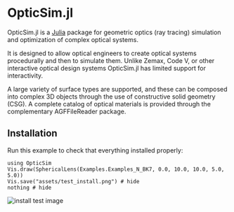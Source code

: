 # OpticSim.jl

OpticSim.jl is a [Julia](https://julialang.org/) package for geometric optics (ray tracing) simulation and optimization of complex optical systems.

It is designed to allow optical engineers to create optical systems procedurally and then to simulate them. Unlike Zemax, Code V, or other interactive optical design systems OpticSim.jl has limited support for interactivity.

A large variety of surface types are supported, and these can be composed into complex 3D objects through the use of constructive solid geometry (CSG). A complete catalog of optical materials is provided through the complementary AGFFileReader package.

## Installation

Run this example to check that everything installed properly:

```@example
using OpticSim
Vis.draw(SphericalLens(Examples.Examples_N_BK7, 0.0, 10.0, 10.0, 5.0, 5.0))
Vis.save("assets/test_install.png") # hide
nothing # hide
```

![install test image](assets/test_install.png)


